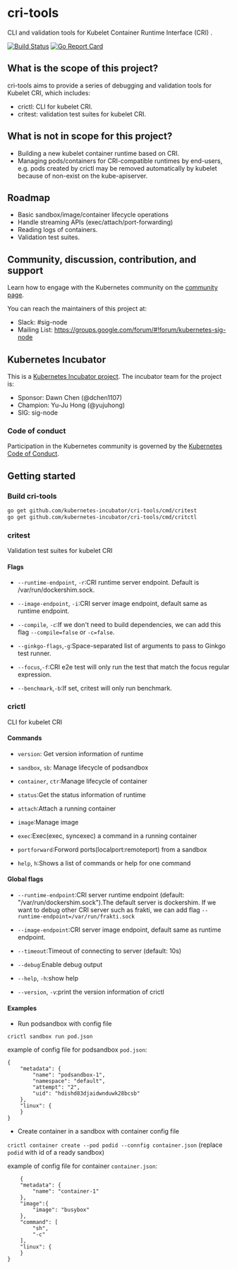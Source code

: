 # cri-tools

CLI and validation tools for Kubelet Container Runtime Interface (CRI) .

[![Build Status](https://travis-ci.org/kubernetes-incubator/cri-tools.svg?branch=master&maxAge=2592000)](https://travis-ci.org/kubernetes-incubator/cri-tools)
[![Go Report Card](https://goreportcard.com/badge/github.com/kubernetes-incubator/cri-tools)](https://goreportcard.com/report/github.com/kubernetes-incubator/cri-tools)

## What is the scope of this project?

cri-tools aims to provide a series of debugging and validation tools for Kubelet CRI, which includes:

- crictl: CLI for kubelet CRI.
- critest: validation test suites for kubelet CRI.

## What is not in scope for this project?

* Building a new kubelet container runtime based on CRI.
* Managing pods/containers for CRI-compatible runtimes by end-users, e.g. pods created by crictl may be removed automatically by kubelet because of non-exist on the kube-apiserver.

## Roadmap

* Basic sandbox/image/container lifecycle operations
* Handle streaming APIs (exec/attach/port-forwarding)
* Reading logs of containers.
* Validation test suites.

## Community, discussion, contribution, and support

Learn how to engage with the Kubernetes community on the [community page](http://kubernetes.io/community/).

You can reach the maintainers of this project at:

- Slack: #sig-node
- Mailing List: <https://groups.google.com/forum/#!forum/kubernetes-sig-node>

## Kubernetes Incubator

This is a [Kubernetes Incubator project](https://github.com/kubernetes/community/blob/master/incubator.md). The incubator team for the project is:

- Sponsor: Dawn Chen (@dchen1107)
- Champion: Yu-Ju Hong (@yujuhong)
- SIG: sig-node

### Code of conduct

Participation in the Kubernetes community is governed by the [Kubernetes Code of Conduct](code-of-conduct.md).

## Getting started

### Build cri-tools

```bash
go get github.com/kubernetes-incubator/cri-tools/cmd/critest
go get github.com/kubernetes-incubator/cri-tools/cmd/critctl
```
### critest

 Validation test suites for kubelet CRI

#### Flags

- `--runtime-endpoint`, `-r`:CRI runtime server endpoint. Default is /var/run/dockershim.sock.

- `--image-endpoint`, `-i`:CRI server image endpoint, default same as runtime endpoint.

- `--compile`, `-c`:If we don't need to build dependencies, we can add this flag `--compile=false` or `-c=false`.

- `--ginkgo-flags`,`-g`:Space-separated list of arguments to pass to Ginkgo test runner.

- `--focus`,`-f`:CRI e2e test will only run the test that match the focus regular expression.

- `--benchmark`,`-b`:If set, critest will only run benchmark.

### crictl

CLI for kubelet CRI

#### Commands

- `version`: Get version information of runtime

- `sandbox`, `sb`: Manage lifecycle of podsandbox

- `container`, `ctr`:Manage lifecycle of container

- `status`:Get the status information of runtime

- `attach`:Attach a running container

- `image`:Manage image

- `exec`:Exec(exec, syncexec) a command in a running container

- `portforward`:Forword ports(localport:remoteport) from a sandbox

- `help`, `h`:Shows a list of commands or help for one command

#### Global flags

- `--runtime-endpoint`:CRI server runtime endpoint (default: "/var/run/dockershim.sock").The default server is dockershim. If we want to debug other CRI server such as frakti, we can add flag `--runtime-endpoint=/var/run/frakti.sock`

- `--image-endpoint`:CRI server image endpoint, default same as runtime endpoint.

- `--timeout`:Timeout of connecting to server (default: 10s)

- `--debug`:Enable debug output

- `--help`, `-h`:show help

- `--version`, `-v`:print the version information of crictl

#### Examples

- Run podsandbox with config file

`crictl sandbox run pod.json`

example of config file for podsandbox `pod.json`:

```
{
    "metadata": {
        "name": "podsandbox-1",
        "namespace": "default",
        "attempt": "2",
        "uid": "hdishd83djaidwnduwk28bcsb"
    },
    "linux": {
    }
}
```
- Create container in a sandbox with container config file

`crictl container create --pod podid --connfig container.json` (replace `podid` with id of a ready sandbox)

example of config file for container `container.json`:

```
    {
    "metadata": {
        "name": "container-1"
    },
    "image":{
        "image": "busybox"
    },
    "command": [
        "sh",
        "-c"
    ],
    "linux": {
    }
}
```
